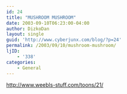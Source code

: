 ```yaml
---
id: 24
title: "MUSHROOM MUSHROOM"
date: 2003-09-10T06:23:00-04:00
author: DizkoDan
layout: single
guid: 'http://www.cyberjunx.com/blog/?p=24'
permalink: /2003/09/10/mushroom-mushroom/
ljID:
    - '338'
categories:
    - General
---
```


http://www.weebls-stuff.com/toons/21/
